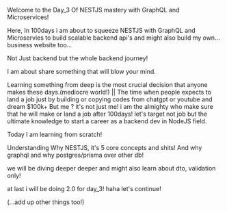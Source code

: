 Welcome to the Day_3 Of NESTJS mastery with GraphQL and Microservices!

Here, In 100days i am about to squeeze NESTJS with GraphQL and Microservies to build scalable backend api's and might also build my own... business website too...

Not Just backend but the whole backend journey!

I am about share something that will blow your mind.

Learning something from deep is the most crucial decision that anyone makes these days.(mediocre world!) || The time when people expects to land a job just by building or copying codes from chatgpt or youtube and dream $100k+ But me ? it's not just me! i am the almighty who make sure that he will make or land a job after 100days! let's target not job but the ultimate knowledge to start a career as a backend dev in NodeJS field.

Today I am learning from scratch!

Understanding Why NESTJS, it's 5 core concepts and shits! And why graphql and why postgres/prisma over other db!

we will be diving deeper deeper and might also learn about dto, validation only!

at last i will be doing 2.0 for day_3! haha let's continue!

<!---More explanation to go--->

(...add up other things too!)
